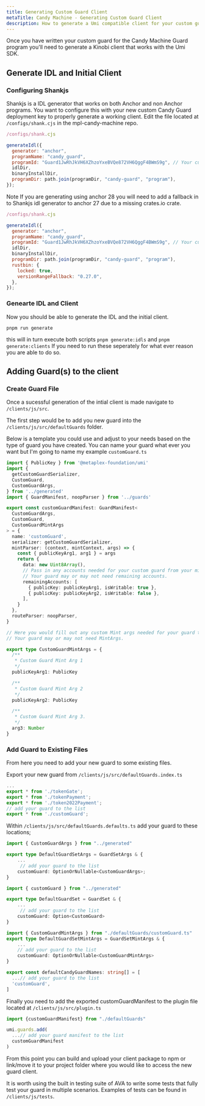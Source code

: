```yaml
---
title: Generating Custom Guard Client
metaTitle: Candy Machine - Generating Custom Guard Client
description: How to generate a Umi compatible client for your custom guards.
---
```


Once you have written your custom guard for the Candy Machine Guard program you'll need to generate a Kinobi client that works with the Umi SDK.

## Generate IDL and Initial Client

### Configuring Shankjs

Shankjs is a IDL generator that works on both Anchor and non Anchor programs. You want to configure this with your new custom Candy Guard deployment key to properly generate a working client. Edit the file located at `/configs/shank.cjs` in the mpl-candy-machine repo.

```js
/configs/shank.cjs

generateIdl({
  generator: "anchor",
  programName: "candy_guard",
  programId: "Guard1JwRhJkVH6XZhzoYxeBVQe872VH6QggF4BWmS9g", // Your custom Candy Guard deployed program key.
  idlDir,
  binaryInstallDir,
  programDir: path.join(programDir, "candy-guard", "program"),
});

```

Note
If you are generating using anchor 28 you will need to add a fallback in to Shankjs idl generator to anchor 27 due to a missing crates.io crate.

```js
/configs/shank.cjs

generateIdl({
  generator: "anchor",
  programName: "candy_guard",
  programId: "Guard1JwRhJkVH6XZhzoYxeBVQe872VH6QggF4BWmS9g", // Your custom Candy Guard deployed program key.
  idlDir,
  binaryInstallDir,
  programDir: path.join(programDir, "candy-guard", "program"),
  rustbin: {
    locked: true,
    versionRangeFallback: "0.27.0",
  },
});

```

### Genearte IDL and Client

Now you should be able to generate the IDL and the initial client.

```shell
pnpm run generate
```

this will in turn execute both scripts `pnpm generate:idls` and `pnpm generate:clients`
If you need to run these seperately for what ever reason you are able to do so.

## Adding Guard(s) to the client

### Create Guard File

Once a sucessful generation of the intial client is made navigate to `/clients/js/src`.

The first step would be to add you new guard into the `/clients/js/src/defaultGuards` folder.

Below is a template you could use and adjust to your needs based on the type of guard you have created.
You can name your guard what ever you want but I'm going to name my example `customGuard.ts`

```ts
import { PublicKey } from '@metaplex-foundation/umi'
import {
  getCustomGuardSerializer,
  CustomGuard,
  CustomGuardArgs,
} from '../generated'
import { GuardManifest, noopParser } from '../guards'

export const customGuardManifest: GuardManifest<
  CustomGuardArgs,
  CustomGuard,
  CustomGuardMintArgs
> = {
  name: 'customGuard',
  serializer: getCustomGuardSerializer,
  mintParser: (context, mintContext, args) => {
    const { publicKeyArg1, arg1 } = args
    return {
      data: new Uint8Array(),
      // Pass in any accounts needed for your custom guard from your mint args.
      // Your guard may or may not need remaining accounts.
      remainingAccounts: [
        { publicKey: publicKeyArg1, isWritable: true },
        { publicKey: publicKeyArg2, isWritable: false },
      ],
    }
  },
  routeParser: noopParser,
}

// Here you would fill out any custom Mint args needed for your guard to operate.
// Your guard may or may not need MintArgs.

export type CustomGuardMintArgs = {
  /**
   * Custom Guard Mint Arg 1
   */
  publicKeyArg1: PublicKey

  /**
   * Custom Guard Mint Arg 2
   */
  publicKeyArg2: PublicKey

  /**
   * Custom Guard Mint Arg 3.
   */
  arg3: Number
}
```

### Add Guard to Existing Files

From here you need to add your new guard to some existing files.

Export your new guard from `/clients/js/src/defaultGuards.index.ts`

```ts
...
export * from './tokenGate';
export * from './tokenPayment';
export * from './token2022Payment';
// add your guard to the list
export * from './customGuard';
```

Within `/clients/js/src/defaultGuards.defaults.ts` add your guard to these locations;

```ts
import { CustomGuardArgs } from "../generated"

export type DefaultGuardSetArgs = GuardSetArgs & {
    ...
     // add your guard to the list
    customGuard: OptionOrNullable<CustomGuardArgs>;
}
```

```ts
import { customGuard } from "../generated"

export type DefaultGuardSet = GuardSet & {
    ...
     // add your guard to the list
    customGuard: Option<CustomGuard>
}
```

```ts
import { CustomGuardMintArgs } from "./defaultGuards/customGuard.ts"
export type DefaultGuardSetMintArgs = GuardSetMintArgs & {
    ...
    // add your guard to the list
    customGuard: OptionOrNullable<CustomGuardMintArgs>
}
```

```ts
export const defaultCandyGuardNames: string[] = [
  ...// add your guard to the list
  'customGuard',
]
```

Finally you need to add the exported customGuardManifest to the plugin file located at `/clients/js/src/plugin.ts`

```ts
import {customGuardManifest} from "./defaultGuards"

umi.guards.add(
  ...// add your guard manifest to the list
  customGuardManifest
)
```

From this point you can build and upload your client package to npm or link/move it to your project folder where you would like to access the new guard client.

It is worth using the built in testing suite of AVA to write some tests that fully test your guard in multiple scenarios. Examples of tests can be found in `/clients/js/tests`.
